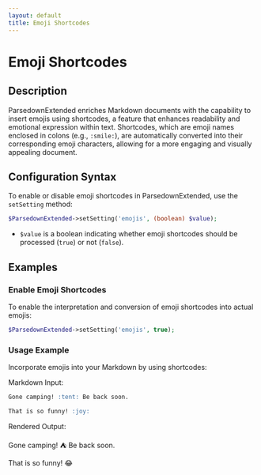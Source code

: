 ```yaml
---
layout: default
title: Emoji Shortcodes
---
```


# Emoji Shortcodes

## Description

ParsedownExtended enriches Markdown documents with the capability to insert emojis using shortcodes, a feature that enhances readability and emotional expression within text. Shortcodes, which are emoji names enclosed in colons (e.g., `:smile:`), are automatically converted into their corresponding emoji characters, allowing for a more engaging and visually appealing document.

## Configuration Syntax

To enable or disable emoji shortcodes in ParsedownExtended, use the `setSetting` method:

```php
$ParsedownExtended->setSetting('emojis', (boolean) $value);
```

- `$value` is a boolean indicating whether emoji shortcodes should be processed (`true`) or not (`false`).

## Examples

### Enable Emoji Shortcodes

To enable the interpretation and conversion of emoji shortcodes into actual emojis:

```php
$ParsedownExtended->setSetting('emojis', true);
```

### Usage Example

Incorporate emojis into your Markdown by using shortcodes:

Markdown Input:

```markdown
Gone camping! :tent: Be back soon.

That is so funny! :joy:
```

Rendered Output:

Gone camping! ⛺ Be back soon.

That is so funny! 😂
